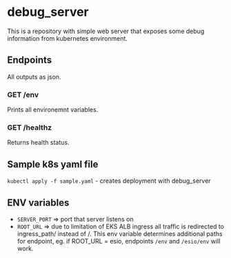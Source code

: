 # debug_server

This is a repository with simple web server that exposes some debug information from kubernetes environment.

## Endpoints

All outputs as json.

### GET /env

Prints all environemnt variables.

### GET /healthz

Returns health status.

## Sample k8s yaml file

`kubectl apply -f sample.yaml` - creates deployment with debug_server

## ENV variables

* `SERVER_PORT` => port that server listens on
* `ROOT_URL`    => due to limitation of EKS ALB ingress all traffic is redirected to ingress_path/ instead of /. This env variable determines additional paths for endpoint, eg. if ROOT_URL = esio, endpoints `/env` and `/esio/env` will work.
